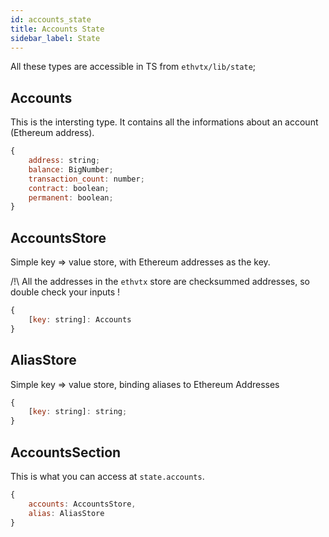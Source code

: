 ```yaml
---
id: accounts_state
title: Accounts State
sidebar_label: State
---
```


All these types are accessible in TS from `ethvtx/lib/state`;

## Accounts

This is the intersting type. It contains all the informations about an account (Ethereum address).

```jsx
{
    address: string;
    balance: BigNumber;
    transaction_count: number;
    contract: boolean;
    permanent: boolean;
}
```

## AccountsStore

Simple key => value store, with Ethereum addresses as the key.

/!\ All the addresses in the `ethvtx` store are checksummed addresses, so double check your inputs !

```jsx
{
    [key: string]: Accounts
}
```

## AliasStore

Simple key => value store, binding aliases to Ethereum Addresses

```jsx
{
    [key: string]: string;
}
```

## AccountsSection

This is what you can access at `state.accounts`.

```jsx
{
    accounts: AccountsStore,
    alias: AliasStore
}
```



